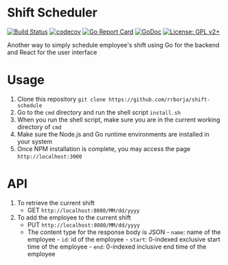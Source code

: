 # Shift Scheduler

[![Build Status](https://travis-ci.org/rrborja/shift-schedule.svg?branch=master)](https://travis-ci.org/rrborja/shift-schedule)
[![codecov](https://codecov.io/gh/rrborja/shift-schedule/branch/master/graph/badge.svg)](https://codecov.io/gh/rrborja/shift-schedule)
[![Go Report Card](https://goreportcard.com/badge/github.com/rrborja/shift-schedule)](https://goreportcard.com/report/github.com/rrborja/shift-schedule)
[![GoDoc](https://godoc.org/github.com/rrborja/shift-schedule?status.svg)](https://godoc.org/github.com/rrborja/shift-schedule) 
[![License: GPL v2+](https://img.shields.io/badge/License-GPL%20v3-blue.svg)](https://www.gnu.org/licenses/gpl.txt)

Another way to simply schedule employee's shift using Go for the backend and React for the user interface

# Usage

1. Clone this repository `git clone https://github.com/rrborja/shift-schedule`
2. Go to the `cmd` directory and run the shell script `install.sh`
3. When you run the shell script, make sure you are in the current working directory of `cmd`
4. Make sure the Node.js and Go runtime environments are installed in your system
5. Once NPM installation is complete, you may access the page `http://localhost:3000`

# API

1. To retrieve the current shift
    -   GET `http://localhost:8080/MM/dd/yyyy`
2. To add the employee to the current shift
    -   PUT `http://localhost:8080/MM/dd/yyyy`
    -   The content type for the response body is JSON
            - `name`: name of the employee
            - `id`: id of the employee
            - `start`: 0-indexed exclusive start time of the employee
            - `end`: 0-indexed inclusive end time of the employee